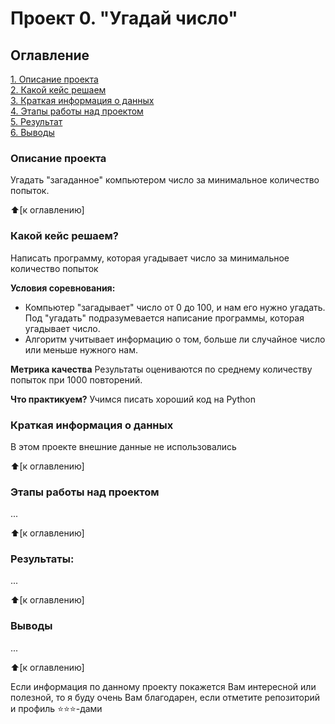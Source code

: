 # Проект 0. "Угадай число"

## Оглавление
[1. Описание проекта](https://github.com/ant0nysam/sf_data_science/blob/main/project_0/README.md#Описание-проекта)\
[2. Какой кейс решаем](https://github.com/ant0nysam/sf_data_science/blob/main/project_0/README.md#Какой-кейс-решаем)\
[3. Краткая информация о данных](https://github.com/ant0nysam/sf_data_science/blob/main/project_0/README.md#Краткая-информация-о-данных)\
[4. Этапы работы над проектом](https://github.com/ant0nysam/sf_data_science/blob/main/project_0/README.md#Этапы-работы-над-проектом)\
[5. Результат](https://github.com/ant0nysam/sf_data_science/blob/main/project_0/README.md#Результат)\
[6. Выводы](https://github.com/ant0nysam/sf_data_science/blob/main/project_0/README.md#Выводы)

### Описание проекта
Угадать "загаданное" компьютером число за минимальное количество попыток.

:arrow_up:[к оглавлению]


### Какой кейс решаем?
Написать программу, которая угадывает число за минимальное количество попыток

**Условия соревнования:**
- Компьютер "загадывает" число от 0 до 100, и нам его нужно угадать. Под "угадать" подразумевается написание программы, которая угадывает число.
- Алгоритм учитывает информацию о том, больше ли случайное число или меньше нужного нам.

**Метрика качества**
Результаты оцениваются по среднему количеству попыток при 1000 повторений.

**Что практикуем?**
Учимся писать хороший код на Python


### Краткая информация о данных
В этом проекте внешние данные не использовались

:arrow_up:[к оглавлению]


### Этапы работы над проектом
...

:arrow_up:[к оглавлению]


### Результаты:
...

:arrow_up:[к оглавлению]


### Выводы
...

:arrow_up:[к оглавлению]

Если информация по данному проекту покажется Вам интересной или полезной, то я буду очень Вам благодарен, если отметите репозиторий и профиль :star::star::star:-дами